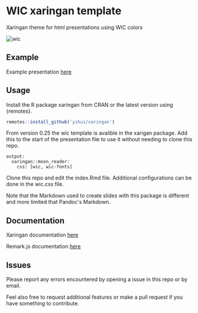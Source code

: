 # WIC xaringan template

Xaringan theme for html presentations using WIC colors

![wic](https://raw.githubusercontent.com/olayabucaro/WICslides/master/libs/figures/Screenshot_WICtemplate.png)

## Example

Example presentation [here](https://olayabucaro.github.io/WICslides)

## Usage

Install the R package xaringan from CRAN or the latest version using {remotes}.

```r
remotes::install_github('yihui/xaringan')
```

From version 0.25 the wic template is avalible in the xarigan package.
Add this to the start of the presentation file to use it without needing to clone this repo.
```
output:
  xaringan::moon_reader:
    css: [wic, wic-fonts]
```

Clone this repo and edit the index.Rmd file.
Additional configurations can be done in the wic.css file.

Note that the Markdown used to create slides with this package is different and more limited that Pandoc's Markdown.

## Documentation

Xaringan documentation [here](https://github.com/yihui/xaringan/wiki)

Remark.js documentation [here](https://github.com/gnab/remark/wiki)

## Issues

Please report any errors encountered by opening a issue in this repo or by email.

Feel also free to request additional features or make a pull request if you have something to contribute.
